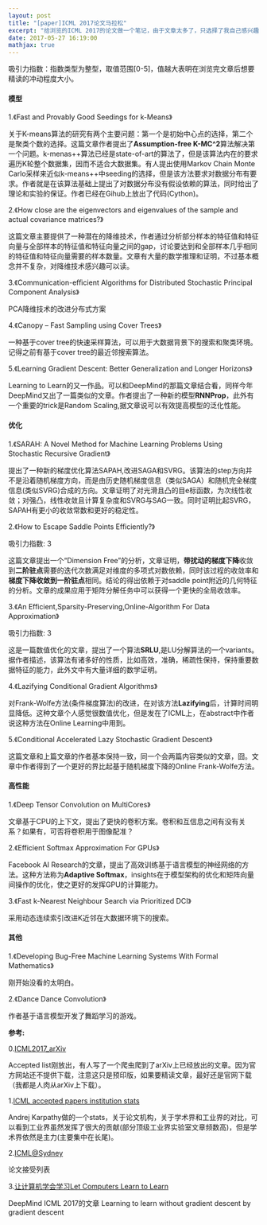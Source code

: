```yaml
---
layout: post
title: "[paper]ICML 2017论文马拉松"
excerpt: "给浏览的ICML 2017的论文做一个笔记，由于文章太多了，只选择了我自己感兴趣的领域去读。"
date: 2017-05-27 16:19:00
mathjax: true
---
```

<script type="text/javascript" src="http://cdn.mathjax.org/mathjax/latest/MathJax.js?config=default"></script>

吸引力指数：指数类型为整型，取值范围[0-5]，值越大表明在浏览完文章后想要精读的冲动程度大小。

#### 模型

1.《Fast and Provably Good Seedings for k-Means》

关于K-means算法的研究有两个主要问题：第一个是初始中心点的选择，第二个是聚类个数的选择。这篇文章作者提出了**Assumption-free K-MC^2**算法解决第一个问题。k-menas++算法已经是state-of-art的算法了，但是该算法内在的要求遍历K轮整个数据集，因而不适合大数据集。有人提出使用Markov Chain Monte Carlo采样来近似k-means++中seeding的选择，但是该方法要求对数据分布有要求。作者就是在该算法基础上提出了对数据分布没有假设依赖的算法，同时给出了理论和实验的保证。作者已经在Gihub上放出了代码(Cython)。

2.《How close are the eigenvectors and eigenvalues of the sample and actual covariance matrices?》

这篇文章主要提供了一种潜在的降维技术，作者通过分析部分样本的特征值和特征向量与全部样本的特征值和特征向量之间的gap，讨论要达到和全部样本几乎相同的特征值和特征向量需要的样本数量。文章有大量的数学推理和证明，不过基本概念并不复杂，对降维技术感兴趣可以读。

3.《Communication-eﬃcient Algorithms for Distributed Stochastic Principal Component Analysis》

PCA降维技术的改进分布式方案

4.《Canopy – Fast Sampling using Cover Trees》

一种基于cover tree的快速采样算法，可以用于大数据背景下的搜索和聚类环境。记得之前有基于cover tree的最近邻搜索算法。

5.《Learning Gradient Descent: Better Generalization and Longer Horizons》

Learning to Learn的又一作品。可以和DeepMind的那篇文章结合看，同样今年DeepMind又出了一篇类似的文章。作者提出了一种新的模型**RNNProp**，此外有一个重要的trick是Random Scaling,据文章说可以有效提高模型的泛化性能。


#### 优化

1.《SARAH: A Novel Method for Machine Learning Problems Using Stochastic Recursive Gradient》

提出了一种新的梯度优化算法SAPAH,改进SAGA和SVRG。该算法的step方向并不是沿着随机梯度方向，而是由历史随机梯度信息（类似SAGA）和随机完全梯度信息(类似SVRG)合成的方向。文章证明了对光滑且凸的目e标函数，为次线性收敛；对强凸，线性收敛且计算复杂度和SVRG与SAG一致。同时证明比起SVRG，SAPAH有更小的收敛常数和更好的稳定性。

2.《How to Escape Saddle Points Efficiently?》

吸引力指数: 3 

这篇文章提出一个“Dimension Free”的分析，文章证明，**带扰动的梯度下降**收敛到**二阶驻点**需要的迭代次数满足对维度的多项式对数依赖，同时该过程的收敛率和**梯度下降收敛到一阶驻点**相同。结论的得出依赖于对saddle point附近的几何特征的分析。文章的成果应用于矩阵分解任务中可以获得一个更快的全局收敛率。

3.《An Efficient,Sparsity-Preserving,Online-Algorithm For Data Approximation》

吸引力指数: 3

这是一篇数值优化的文章，提出了一个算法**SRLU**,是LU分解算法的一个variants。据作者描述，该算法有诸多好的性质，比如高效，准确，稀疏性保持，保持重要数据特征的能力，此外文中有大量详细的数学证明。

4.《Lazifying Conditional Gradient Algorithms》

对Frank-Wolfe方法(条件梯度算法)的改进，在对该方法**Lazifying**后，计算时间明显降低。这种文章个人感觉很数值优化，但是发在了ICML上，在abstract中作者说这种方法在Online Learning中用到。

5.《Conditional Accelerated Lazy Stochastic Gradient Descent》

这篇文章和上篇文章的作者基本保持一致，同一个会两篇内容类似的文章，囧。文章中作者得到了一个更好的界比起基于随机梯度下降的Online Frank-Wolfe方法。

#### 高性能

1.《Deep Tensor Convolution on MultiCores》

文章基于CPU的上下文，提出了更快的卷积方案。卷积和互信息之间有没有关系？如果有，可否将卷积用于图像配准？

2.《Efficient Softmax Approximation For GPUs》

Facebook AI Research的文章，提出了高效训练基于语言模型的神经网络的方法。这种方法称为**Adaptive Softmax**，insights在于模型架构的优化和矩阵向量间操作的优化，使之更好的发挥GPU的计算能力。

3.《Fast k-Nearest Neighbour Search via Prioritized DCI》

采用动态连续索引改进K近邻在大数据环境下的搜索。

#### 其他

1.《Developing Bug-Free Machine Learning Systems With Formal Mathematics》

刚开始没看的太明白。

2.《Dance Dance Convolution》

作者基于语言模型开发了舞蹈学习的游戏。


**参考:**

0.[ICML2017_arXiv](https://github.com/xiaojudou/ICML2017_arXiv)

Accepted list刚放出，有人写了一个爬虫爬到了arXiv上已经放出的文章。因为官方网站还不提供下载，注意这只是预印版，如果要精读文章，最好还是官网下载（我都是人肉从arXiv上下载）。

1.[ICML accepted papers institution stats](https://medium.com/@karpathy/icml-accepted-papers-institution-stats-bad8d2943f5d)

Andrej Karpathy做的一个stats，关于论文机构，关于学术界和工业界的对比，可以看到工业界虽然发挥了很大的贡献(部分顶级工业界实验室文章频数高)，但是学术界依然是主力(主要集中在长尾)。

2.[ICML@Sydney](https://2017.icml.cc/Conferences/2017/AcceptedPapersInitial)

论文接受列表

3.[让计算机学会学习Let Computers Learn to Learn](https://zhuanlan.zhihu.com/p/21362413)

DeepMind ICML 2017的文章 Learning to learn without gradient descent by gradient descent
